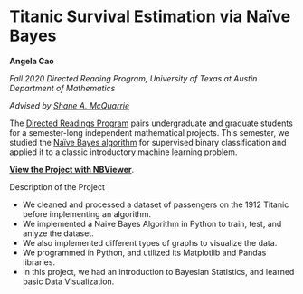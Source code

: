 # Titanic Survival Estimation via Naïve Bayes

**Angela Cao**

_Fall 2020 Directed Reading Program, University of Texas at Austin Department of Mathematics_

_Advised by [Shane A. McQuarrie](https://github.com/shanemcq18)_

The [Directed Readings Program](https://web.ma.utexas.edu/users/drp/about.html) pairs undergraduate and graduate students for a semester-long independent mathematical projects.
This semester, we studied the [Naïve Bayes algorithm](https://en.wikipedia.org/wiki/Naive_Bayes_classifier) for supervised binary classification and applied it to a classic introductory machine learning problem.

[**View the Project with NBViewer**](https://nbviewer.jupyter.org/github/AngC1998/Fall_2020_Directed_Reading_Program/blob/master/Titanic.ipynb).

Description of the Project
- We cleaned and processed a dataset of passengers on the 1912 Titanic before implementing an algorithm. 
- We implemented a Naive Bayes Algorithm in Python to train, test, and anlyze the dataset. 
- We also implemented different types of graphs to visualize the data. 
- We programmed in Python, and utilized its Matplotlib and Pandas libraries. 
- In this project, we had an introduction to Bayesian Statistics, and learned basic Data Visualization. 
